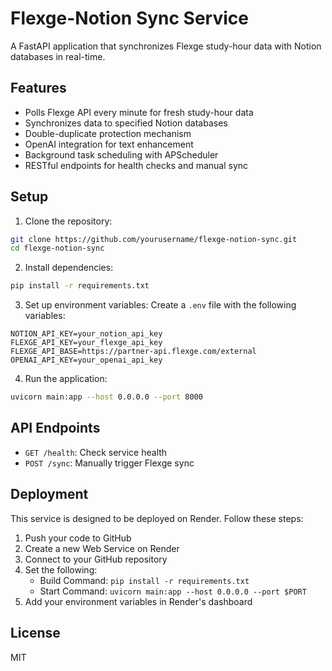 # Flexge-Notion Sync Service

A FastAPI application that synchronizes Flexge study-hour data with Notion databases in real-time.

## Features

- Polls Flexge API every minute for fresh study-hour data
- Synchronizes data to specified Notion databases
- Double-duplicate protection mechanism
- OpenAI integration for text enhancement
- Background task scheduling with APScheduler
- RESTful endpoints for health checks and manual sync

## Setup

1. Clone the repository:
```bash
git clone https://github.com/yourusername/flexge-notion-sync.git
cd flexge-notion-sync
```

2. Install dependencies:
```bash
pip install -r requirements.txt
```

3. Set up environment variables:
Create a `.env` file with the following variables:
```
NOTION_API_KEY=your_notion_api_key
FLEXGE_API_KEY=your_flexge_api_key
FLEXGE_API_BASE=https://partner-api.flexge.com/external
OPENAI_API_KEY=your_openai_api_key
```

4. Run the application:
```bash
uvicorn main:app --host 0.0.0.0 --port 8000
```

## API Endpoints

- `GET /health`: Check service health
- `POST /sync`: Manually trigger Flexge sync

## Deployment

This service is designed to be deployed on Render. Follow these steps:

1. Push your code to GitHub
2. Create a new Web Service on Render
3. Connect to your GitHub repository
4. Set the following:
   - Build Command: `pip install -r requirements.txt`
   - Start Command: `uvicorn main:app --host 0.0.0.0 --port $PORT`
5. Add your environment variables in Render's dashboard

## License

MIT 